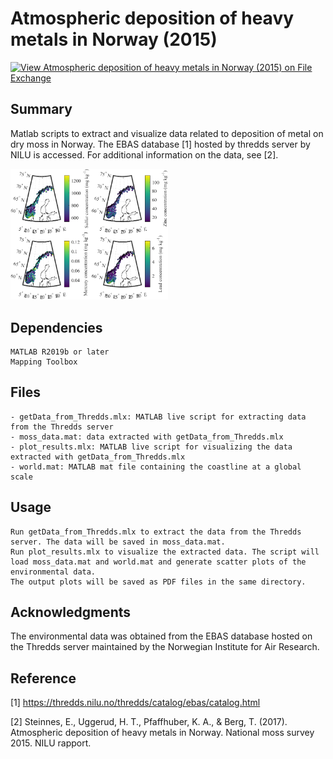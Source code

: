 # Atmospheric deposition of heavy metals in Norway (2015)

[![View Atmospheric deposition of heavy metals in Norway (2015) on File Exchange](https://www.mathworks.com/matlabcentral/images/matlab-file-exchange.svg)](https://se.mathworks.com/matlabcentral/fileexchange/127978-atmospheric-deposition-of-heavy-metals-in-norway-2015)


## Summary 

Matlab scripts to extract and visualize data related to deposition of metal on dry moss in Norway. The EBAS database [1] hosted by thredds server by NILU is accessed. For additional information on the data, see [2].

<img src="./moss.png" width="50%" height="50%" />

## Dependencies

    MATLAB R2019b or later
    Mapping Toolbox

## Files

    - getData_from_Thredds.mlx: MATLAB live script for extracting data from the Thredds server 
    - moss_data.mat: data extracted with getData_from_Thredds.mlx
    - plot_results.mlx: MATLAB live script for visualizing the data extracted with getData_from_Thredds.mlx
    - world.mat: MATLAB mat file containing the coastline at a global scale

##  Usage

    Run getData_from_Thredds.mlx to extract the data from the Thredds server. The data will be saved in moss_data.mat.
    Run plot_results.mlx to visualize the extracted data. The script will load moss_data.mat and world.mat and generate scatter plots of the environmental data.
    The output plots will be saved as PDF files in the same directory.

## Acknowledgments

The environmental data was obtained from the EBAS database hosted on the Thredds server maintained by the Norwegian Institute for Air Research.

## Reference

[1] https://thredds.nilu.no/thredds/catalog/ebas/catalog.html

[2] Steinnes, E., Uggerud, H. T., Pfaffhuber, K. A., & Berg, T. (2017). Atmospheric deposition of heavy metals in Norway. National moss survey 2015. NILU rapport.



